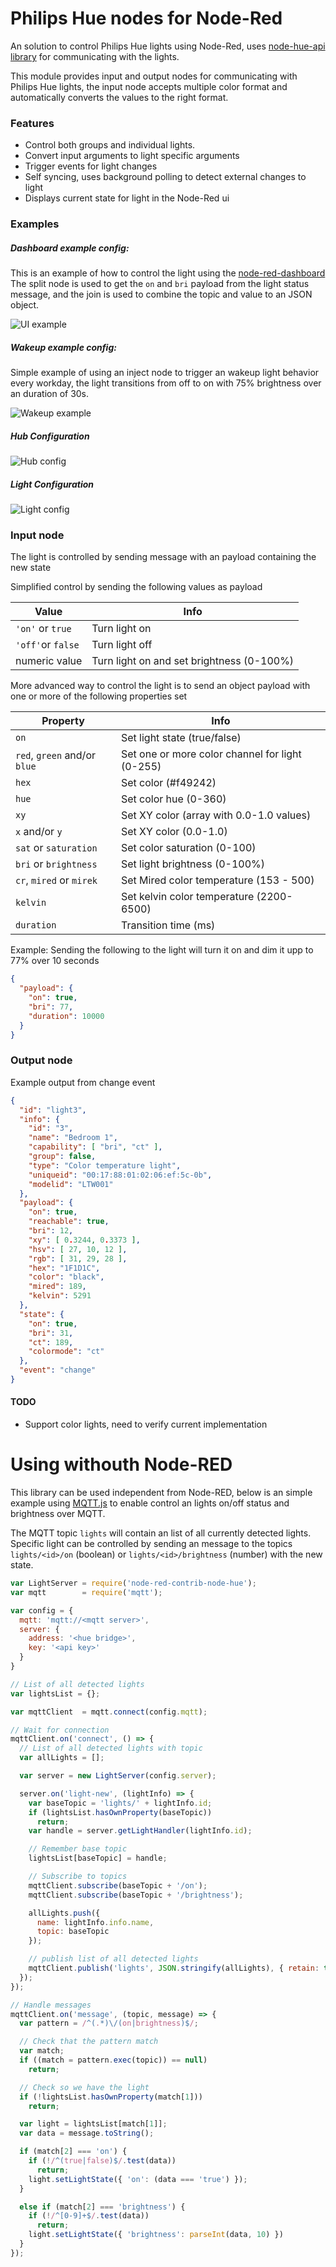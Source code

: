 # Philips Hue nodes for Node-Red
An solution to control Philips Hue lights using Node-Red, uses [node-hue-api library](https://github.com/peter-murray/node-hue-api) for communicating with the lights.

This module provides input and output nodes for communicating with Philips Hue lights, the input node accepts multiple color format and automatically converts the values to the right format. 

### Features
* Control both groups and individual lights.
* Convert input arguments to light specific arguments
* Trigger events for light changes
* Self syncing, uses background polling to detect external changes to light
* Displays current state for light in the Node-Red ui

### Examples
##### Dashboard example config:
This is an example of how to control the light using the [node-red-dashboard](https://github.com/node-red/node-red-dashboard)
The split node is used to get the `on` and `bri` payload from the light status message, and the join is used to combine the topic and value to an JSON object.

![UI example](./doc/example_ui.png)

##### Wakeup example config:
Simple example of using an inject node to trigger an wakeup light behavior every workday, the light transitions from off to on with 75% brightness over an duration of 30s.

![Wakeup example](./doc/wakeup.png)

##### Hub Configuration
![Hub config](./doc/config_server.png)

##### Light Configuration
![Light config](./doc/config_light.png)


### Input node
The light is controlled by sending message with an payload containing the new state

Simplified control by sending the following values as payload

| Value | Info |
|---|---|
| `'on'` or `true` | Turn light on |
| `'off'`or `false` | Turn light off |
| numeric value | Turn light on and set brightness (0-100%) |

More advanced way to control the light is to send an object payload with one or more of the following properties set

| Property | Info |
|---|---|
| `on` | Set light state (true/false)|
| `red`, `green` and/or `blue` | Set one or more color channel for light (0-255)|
| `hex` | Set color (#f49242) |
| `hue` | Set color hue (0-360) |
| `xy` | Set XY color (array with 0.0-1.0 values) |
| `x` and/or `y`| Set XY color (0.0-1.0) |
| `sat` or `saturation` | Set color saturation (0-100) | 
| `bri` or `brightness` | Set light brightness (0-100%) |
| `cr`, `mired` or `mirek` | Set Mired color temperature (153 - 500) |
| `kelvin` | Set kelvin color temperature (2200-6500) |
| `duration` | Transition time (ms) |

Example: Sending the following to the light will turn it on and dim it upp to 77% over 10 seconds

```json
{
  "payload": {
    "on": true, 
    "bri": 77,
    "duration": 10000
  }
}
```

### Output node

Example output from change event 
```json
{
  "id": "light3",
  "info": {
    "id": "3",
    "name": "Bedroom 1",
    "capability": [ "bri", "ct" ],
    "group": false,
    "type": "Color temperature light",
    "uniqueid": "00:17:88:01:02:06:ef:5c-0b",
    "modelid": "LTW001"
  },
  "payload": {
    "on": true,
    "reachable": true,
    "bri": 12,
    "xy": [ 0.3244, 0.3373 ],
    "hsv": [ 27, 10, 12 ],
    "rgb": [ 31, 29, 28 ],
    "hex": "1F1D1C",
    "color": "black",
    "mired": 189,
    "kelvin": 5291
  },
  "state": {
    "on": true,
    "bri": 31,
    "ct": 189,
    "colormode": "ct"
  },
  "event": "change"
}
```

#### TODO
* Support color lights, need to verify current implementation


# Using withouth Node-RED
This library can be used independent from Node-RED, below is an simple example using [MQTT.js](https://github.com/mqttjs/MQTT.js) to enable control an lights on/off status and brightness over MQTT.

The MQTT topic `lights` will contain an list of all currently detected lights.
Specific light can be controlled by sending an message to the topics `lights/<id>/on` (boolean) or `lights/<id>/brightness` (number) with the new state.

```JavaScript
var LightServer = require('node-red-contrib-node-hue');
var mqtt        = require('mqtt');

var config = {
  mqtt: 'mqtt://<mqtt server>',
  server: {
    address: '<hue bridge>',
    key: '<api key>'
  }
}

// List of all detected lights
var lightsList = {};

var mqttClient  = mqtt.connect(config.mqtt);

// Wait for connection
mqttClient.on('connect', () => {
  // List of all detected lights with topic
  var allLights = [];

  var server = new LightServer(config.server);

  server.on('light-new', (lightInfo) => {
    var baseTopic = 'lights/' + lightInfo.id;
    if (lightsList.hasOwnProperty(baseTopic))
      return;
    var handle = server.getLightHandler(lightInfo.id);

    // Remember base topic
    lightsList[baseTopic] = handle;

    // Subscribe to topics
    mqttClient.subscribe(baseTopic + '/on');
    mqttClient.subscribe(baseTopic + '/brightness');

    allLights.push({
      name: lightInfo.info.name,
      topic: baseTopic
    });

    // publish list of all detected lights
    mqttClient.publish('lights', JSON.stringify(allLights), { retain: true} );
  });
});

// Handle messages
mqttClient.on('message', (topic, message) => {
  var pattern = /^(.*)\/(on|brightness)$/;

  // Check that the pattern match
  var match;
  if ((match = pattern.exec(topic)) == null)
    return;

  // Check so we have the light
  if (!lightsList.hasOwnProperty(match[1]))
    return;

  var light = lightsList[match[1]];
  var data = message.toString();

  if (match[2] === 'on') {
    if (!/^(true|false)$/.test(data))
      return;
    light.setLightState({ 'on': (data === 'true') });
  }

  else if (match[2] === 'brightness') {
    if (!/^[0-9]+$/.test(data))
      return;
    light.setLightState({ 'brightness': parseInt(data, 10) })
  }
});
```
